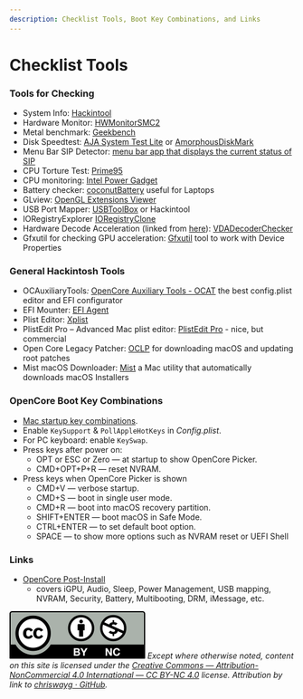 ```yaml
---
description: Checklist Tools, Boot Key Combinations, and Links
---
```


# Checklist Tools

### Tools for Checking

* System Info: [Hackintool](https://github.com/headkaze/Hackintool)
* Hardware Monitor: [HWMonitorSMC2](https://github.com/CloverHackyColor/HWMonitorSMC2)
* Metal benchmark: [Geekbench](https://www.geekbench.com)
* Disk Speedtest: [AJA System Test Lite](https://www.aja.com/products/aja-system-test) or [AmorphousDiskMark](https://katsurashareware.com/amorphousdiskmark/)
* Menu Bar SIP Detector: [menu bar app that displays the current status of SIP](https://github.com/ITzTravelInTime/MenuBarSIPDetector)
* CPU Torture Test: [Prime95](https://www.mersenne.org/download/)
* CPU monitoring: [Intel Power Gadget](https://www.intel.com/content/www/us/en/developer/articles/tool/power-gadget.html)
* Battery checker: [coconutBattery](https://www.coconut-flavour.com/coconutbattery/) useful for Laptops
* GLview: [OpenGL Extensions Viewer](http://www.realtech-vr.com/home/glview)
* USB Port Mapper: [USBToolBox](https://github.com/USBToolBox/tool) or Hackintool
* IORegistryExplorer [IORegistryClone](https://github.com/khronokernel/IORegistryClone/blob/master/ioreg-302.zip)
* Hardware Decode Acceleration (linked from [here](https://dortania.github.io/OpenCore-Post-Install/universal/drm.html#testing-hardware-acceleration-and-decoding)): [VDADecoderChecker](https://i.applelife.ru/2019/05/451893_10.12_VDADecoderChecker.zip)&#x20;
* Gfxutil  for checking GPU acceleration: [Gfxutil](https://github.com/acidanthera/gfxutil/releases) tool to work with Device Properties

### General Hackintosh Tools

* OCAuxiliaryTool&#x73;_:_ [OpenCore Auxiliary Tools - OCAT](https://github.com/ic005k/QtOpenCoreConfig) the best config.plist editor and EFI configurator&#x20;
* EFI Mounter: [EFI Agent](https://github.com/benbaker76/EFI-Agent)
* Plist Editor: [Xplist](https://github.com/ic005k/Xplist)
* PlistEdit Pro – Advanced Mac plist editor: [PlistEdit Pro](https://www.fatcatsoftware.com/plisteditpro/) - nice, but commercial
* Open Core Legacy Patcher: [OCLP](https://github.com/dortania/OpenCore-Legacy-Patcher/releases/tag/2.1.2) for downloading macOS and updating root patches
* Mist macOS Downloader: [Mist](https://github.com/ninxsoft/Mist) a Mac utility that automatically downloads macOS Installers

### OpenCore Boot Key Combinations

* [Mac startup key combinations](https://support.apple.com/en-us/HT201255).
* Enable `KeySupport` & `PollAppleHotKeys` in _Config.plist_.
* For PC keyboard: enable `KeySwap`.
* Press keys after power on:
  * OPT or ESC or Zero — at startup to show OpenCore Picker.
  * CMD+OPT+P+R — reset NVRAM.
* Press keys when OpenCore Picker is shown
  * CMD+V — verbose startup.
  * CMD+S — boot in single user mode.
  * CMD+R — boot into macOS recovery partition.
  * SHIFT+ENTER  — boot macOS in Safe Mode.
  * CTRL+ENTER  — to set default boot option.
  * SPACE  — to show more options such as NVRAM reset or UEFI Shell

### Links

* [OpenCore Post-Install](https://dortania.github.io/OpenCore-Post-Install/)
  * covers iGPU, Audio, Sleep, Power Management, USB mapping, NVRAM, Security, Battery, Multibooting, DRM, iMessage, etc.

![](../../images/by-nc-license.svg) _Except where otherwise noted, content on this site is licensed under the_ [_Creative Commons — Attribution-NonCommercial 4.0 International — CC BY-NC 4.0_](https://creativecommons.org/licenses/by-nc/4.0/) _license. Attribution by link to_ [_chriswayg · GitHub_](https://github.com/chriswayg)_._
